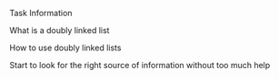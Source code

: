 Task Information

What is a doubly linked list

How to use doubly linked lists

Start to look for the right source of information without too much help
